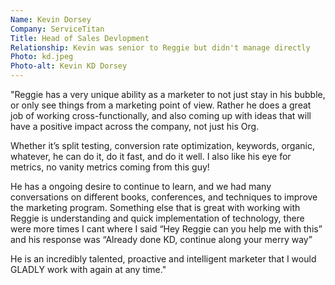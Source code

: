 ```yaml
---
Name: Kevin Dorsey
Company: ServiceTitan
Title: Head of Sales Devlopment
Relationship: Kevin was senior to Reggie but didn't manage directly
Photo: kd.jpeg
Photo-alt: Kevin KD Dorsey
---
```

"Reggie has a very unique ability as a marketer to not just stay in his bubble, or only see things from a marketing point of view. Rather he does a great job of working cross-functionally, and also coming up with ideas that will have a positive impact across the company, not just his Org. 

Whether it’s split testing, conversion rate optimization, keywords, organic, whatever, he can do it, do it fast, and do it well. I also like his eye for metrics, no vanity metrics coming from this guy! 

He has a ongoing desire to continue to learn, and we had many conversations on different books, conferences, and techniques to improve the marketing program. Something else that is great with working with Reggie is understanding and quick implementation of technology, there were more times I cant where I said “Hey Reggie can you help me with this” and his response was “Already done KD, continue along your merry way”

He is an incredibly talented, proactive and intelligent marketer that I would GLADLY work with again at any time."